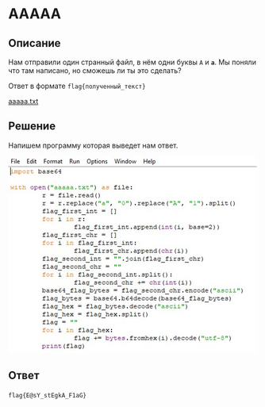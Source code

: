 # AAAAA

## Описание

Нам отправили один странный файл, в нём одни буквы `A` и **`a`**. Мы поняли что там написано, но сможешь ли ты это сделать?

Ответ в формате `flag{полученный_текст}`

[aaaaa.txt](../../_resources/aaaaa.txt)

## Решение

Напишем программу которая выведет нам ответ.

![picture3.png](../../_resources/picture3-1.png)

## Ответ

`flag{E@sY_stEgkA_F1aG}`